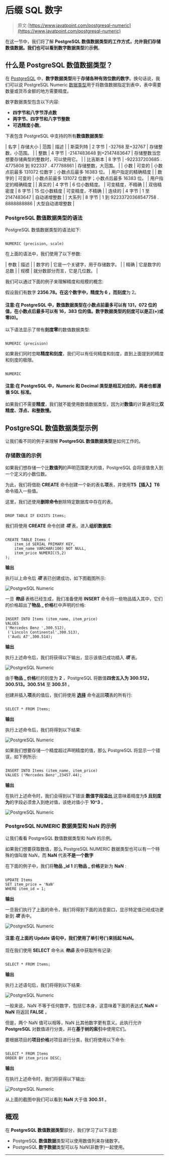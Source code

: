 # 后缀 SQL 数字

> 原文:[https://www.javatpoint.com/postgresql-numeric](https://www.javatpoint.com/postgresql-numeric)

在这一节中，我们将了解 **PostgreSQL 数值数据类型的工作方式，**允许我们存储数值数据。我们也可以看到**数字数据类型**的**示例**。

## 什么是 PostgreSQL 数值数据类型？

在 [PostgreSQL](https://www.javatpoint.com/postgresql-tutorial) 中，**数字数据类型**用于**存储各种有效位数的数字**。换句话说，我们可以说 PostgreSQL Numeric [数据类型](https://www.javatpoint.com/postgresql-datatypes)用于将数值数据指定到表中，表中需要数量或货币金额的地方需要精度。

数字数据类型包含以下内容:

*   **四字节和八字节浮点数**
*   **两字节、四字节和八字节整数**
*   **可选精度小数**。

下表包含 PostgreSQL 中支持的所有**数值数据类型**:

| 名字 | 存储大小 | 范围 | 描述 |
| 斯莫列特 | 2 字节 | -32768 至+32767 | 存储整数，小范围。 |
| 整数 | 4 字节 | -2147483648 到+2147483647 | 存储整数当您想要存储典型的整数时，可以使用它。 |
| 比吉斯本 | 8 字节 | -922337203685 . 4775808 到 922337 . 477788861 | 存储整数，大范围。 |
| 小数 | 可变的 | 小数点前最多 131072 位数字；小数点后最多 16383 位。 | 用户指定的精确精度 |
| 数字的 | 可变的 | 小数点前最多 131072 位数字；小数点后最多 16383 位。 | 用户指定的精确精度 |
| 真实的 | 4 字节 | 6 位小数精度。 | 可变精度，不精确 |
| 双倍精密度 | 8 字节 | 15 位小数精度 | 可变精度，不精确 |
| 连续的 | 4 字节 | 1 至 2147483647 | 自动递增整数 |
| 大系列 | 8 字节 | 1 到 92233720368547758 . 8888888886 | 大型自动递增整数 |

### PostgreSQL 数值数据类型的语法

PostgreSQL 数值数据类型的语法如下:

```

NUMERIC (precision, scale)

```

在上面的语法中，我们使用了以下参数:

| 参数 | 描述 |
| 数字的 | 它是一个关键字，用于存储数字。 |
| 精确 | 它是数字的总数 |
| 规模 | 就分数部分而言，它是几位数。 |

我们可以通过下面的例子来理解精度和规模的概念:

假设我们有数字 **2356.78。**在这个数字中，**精度为 6** ，而**刻度**为 2。

#### 注意:在 PostgreSQL 中，数值数据类型在小数点前最多可以有 131，072 位的值，在小数点后最多可以有 16，383 位的值。数字数据类型的刻度可以是正(+)或零(0)。

以下语法显示了带有**刻度零**的数值数据类型:

```

NUMERIC (precision)

```

如果我们同时忽略**精度和刻度**，我们可以有任何精度和刻度，直到上面提到的精度和刻度的极限。

```

NUMERIC

```

#### 注意:在 PostgreSQL 中，Numeric 和 Decimal 类型是相互对应的，两者也都遵循 SQL 标准。

如果我们不需要**精度**，我们就不能使用数值数据类型，因为对**数值**的计算通常比**双精度、浮点、**和**整数慢。**

## PostgreSQL 数值数据类型示例

让我们看不同的例子来理解 **PostgreSQL 数值数据类型**是如何工作的。

### 存储数值的示例

如果我们想存储一个比**数值列**的声明范围更大的值，PostgreSQL 会将该值舍入到一个定义的小数位数。

为此，我们将借助 **CREATE** 命令创建一个新的表名**项**表，并使用**T5【插入】T6**命令插入一些值。

这里，我们还使用**删除命令**删除特定数据库中存在的表。

```

DROP TABLE IF EXISTS Items;

```

我们将使用 **CREATE** 命令创建 ***项*** 表，进入**组织数据库**:

```

CREATE TABLE Items (
    item_id SERIAL PRIMARY KEY,
    item_name VARCHAR(100) NOT NULL,
    item_price NUMERIC(5,2)
);

```

**输出**

执行以上命令后 ***项*** 表已创建成功，如下图截图所示:

![PostgreSQL Numeric](../Images/ab864d95a1721fd21f7ac7beb7ee27cb.png)

一旦 ***物品*** 表格已经生成，我们准备使用 **INSERT** 命令将一些物品插入其中，它们的价格超出了**物品 _ 价格**栏中声明的价格:

```

INSERT INTO Items (item_name, item_price)
VALUES 
('Mercedes Benz ',300.512), 
 ('Lincoln Continental',300.513),
 ('Audi A7',300.514);

```

**输出**

执行上述命令后，我们将获得以下输出，显示该值已成功插入 ***项*** 表。

![PostgreSQL Numeric](../Images/7f07d70030c0d0100eb1e5190d59468b.png)

由于**物品 _ 价格**栏的刻度为 **2** ，PostgreSQL 将数值**四舍五入为 300.512，300.513。300.514** 至 **300.51** 。

创建并插入**项**表的值后，我们将使用 **[选择](https://www.javatpoint.com/postgresql-select)** 命令返回**项**表的所有行:

```

SELECT * FROM Items;

```

**输出**

执行上述命令后，我们将得到以下结果:

![PostgreSQL Numeric](../Images/534f166ee85b842d0775bf23a103accf.png)

如果我们想要存储一个精度超过声明精度的值，那么 PostgreSQL 将显示一个错误，如下例所示:

```

INSERT INTO Items (item_name, item_price)
VALUES ('Mercedes Benz',23457.44);

```

**输出**

在执行上述命令时，我们会得到以下错误:**数值字段溢出**,这意味着精度为**5 且刻度为**的字段必须舍入到绝对值，该绝对值小于 **10^3** 。

![PostgreSQL Numeric](../Images/573e22768d87bb8c297b4cce1607a9e6.png)

### PostgreSQL NUMERIC 数据类型和 NaN 的示例

让我们看看 PostgreSQL 数值数据类型和 NaN 的示例。

如果我们想要获取数值，那么 PostgreSQL NUMERIC 数据类型也可以有一个特殊的值叫做 NaN，而 **NaN** 代表**不是一个数字**

在下面的例子中，我们将**物品 _id 1** 的**物品 _ 价格**更新为 **NaN** :

```

UPDATE Items
SET item_price = 'NaN'
WHERE item_id = 1;

```

**输出**

一旦我们执行了上面的命令，我们将得到下面的消息窗口，显示特定值已经成功更新到 ***项*** 表中。

![PostgreSQL Numeric](../Images/93c1eaf243632e69a3b844d3693ff359.png)

#### 注意:在上面的 Update 语句中，我们使用了单引号(')来括起 NaN。

现在我们使用 **SELECT** 命令从 ***物品*** 表中获取所有记录:

```

SELECT * FROM Items;

```

**输出**

执行上述语句后，我们将得到以下结果:

![PostgreSQL Numeric](../Images/e2462c8a00771ba395bea94db9460350.png)

一般来说，NaN 不等于任何数字，包括它本身，这意味着下面的表达式 **NaN = NaN** 将返回 **FALSE** 。

但是，两个 NaN 值可以相等，NaN 比其他数字更有意义。此执行允许 **PostgreSQL** 对数值进行分类，并在**基于树的索引**中使用它们。

要根据项目的**项目价格**对项目进行分类，我们将使用以下命令:

```

SELECT * FROM Items
ORDER BY item_price DESC;

```

**输出**

在执行上述命令时，我们将获得以下输出:

![PostgreSQL Numeric](../Images/4c773c4abd2577796727d3f491fc4416.png)

从上面的截图中我们可以看到 **NaN** 大于值 **300.51** 。

## 概观

在 **PostgreSQL 数值数据类型**部分，我们学习了以下主题:

*   PostgreSQL **数值数据**类型可以使用数值列来存储数字。
*   PostgreSQL **数字数据**类型可以与 NaN(非数字)一起使用。

* * *